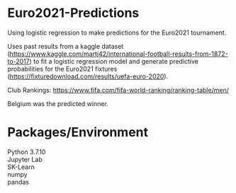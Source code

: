 # Euro2021-Predictions

Using logistic regression to make predictions for the Euro2021 tournament.

Uses past results from a kaggle dataset (https://www.kaggle.com/martj42/international-football-results-from-1872-to-2017) to fit a logistic regression model and generate predictive probabilities for the Euro2021 fixtures (https://fixturedownload.com/results/uefa-euro-2020). 


Club Rankings: https://www.fifa.com/fifa-world-ranking/ranking-table/men/


Belgium was the predicted winner.

# Packages/Environment
Python 3.7.10  
Jupyter Lab  
SK-Learn  
numpy  
pandas  
